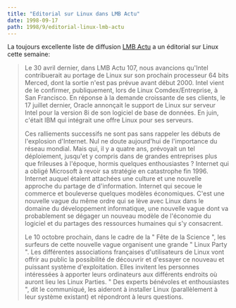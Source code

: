 ```yaml
---
title: "Editorial sur Linux dans LMB Actu"
date: 1998-09-17
path: 1998/9/editorial-linux-lmb-actu
---
```


<P>
La toujours excellente liste de diffusion <A HREF="http://www.lmb.cnrs.fr/LMB.html">LMB Actu</A> a un éditorial sur
Linux cette semaine:
</P>

<BLOCKQUOTE>
<P>
Le 30 avril dernier, dans LMB Actu 107, nous avancions qu'Intel
contribuerait au portage de Linux sur son prochain processeur 64 bits
Merced, dont la sortie n'est pas prévue avant début 2000. Intel vient de le
confirmer, publiquement, lors de Linux Comdex/Entreprise, à San Francisco.
En réponse à la demande croissante de ses clients, le 17 juillet dernier,
Oracle annonçait le support de Linux sur serveur Intel pour la version 8i de
son logiciel de base de données. En juin, c'était IBM qui intégrait une
offre Linux pour ses serveurs.
</P>
<P>
Ces ralliements successifs ne sont pas sans rappeler les débuts de
l'explosion d'Internet. Nul ne doute aujourd'hui de l'importance du réseau
mondial. Mais qui, il y a quatre ans, prévoyait un tel déploiement, jusqu'et
y compris dans de grandes entreprises plus que frileuses à l'époque, hormis
quelques enthousiastes ? Internet qui a obligé Microsoft à revoir sa
stratégie en catastrophe fin 1996. Internet auquel étaient attachées une
culture et une nouvelle approche du partage de d'information. Internet qui
secoue le commerce et bouleverse quelques modèles économiques.
C'est une nouvelle vague du même ordre qui se lève avec Linux dans le
domaine du développement informatique, une nouvelle vague dont va
probablement se dégager un nouveau modèle de l'économie du logiciel et du
partages des ressources humaines qui s'y consacrent.
</P>
<P>
Le 10 octobre prochain, dans le cadre de la " Fête de la Science ", les
surfeurs de cette nouvelle vague organisent une grande " Linux Party ". Les
différentes associations françaises d'utilisateurs de Linux vont offrir au
public la possibilité de découvrir et d'essayer ce nouveau et puissant
système d'exploitation. Elles invitent les personnes intéressées à apporter
leurs ordinateurs aux différents endroits où auront lieu les Linux Parties.
" Des experts bénévoles et enthousiastes ", dit le communiqué, les aideront
à installer Linux (parallèlement à leur système existant) et répondront à
leurs questions.
</P>

</BLOCKQUOTE>


